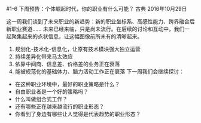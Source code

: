 #1-6 下周预告：个体崛起时代，你的职业有什么可能？
古典 2016年10月29日

这一周我们谈到了未来职业的新趋势：新的职业坐标系、高感性能力、跨界融合后新职业赛道……
未来已经来临，只是尚未流行。在后续的讨论和互动中，我们一起聚集起来的点状信息，让这幅图像前所未有的清晰起来。
1. 规划化-技术化-信息化，让原有技术模块强大独立运营
2. 持续差异化带来马太效应
3. 依靠中间商、信息差、价格差的业务正在衰落
4. 能被规范化的基础体力、脑力活动工作正在衰落
下一周我们会继续探讨：
- 在这种职业环境中，最好的职业策略是什么？
- 自由职业者是一个好的策略吗？
- 什么叫做组合式工作？
- 还有哪些正在越来越流行的职业形态？
- 你看到了身边有哪些让人觉得是代表趋势的职业形态？